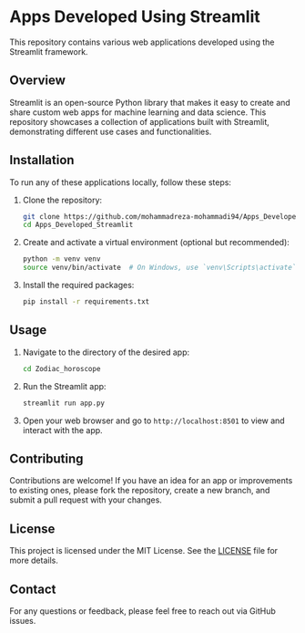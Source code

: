 # Apps Developed Using Streamlit

This repository contains various web applications developed using the Streamlit framework.

## Overview

Streamlit is an open-source Python library that makes it easy to create and share custom web apps for machine learning and data science. This repository showcases a collection of applications built with Streamlit, demonstrating different use cases and functionalities.

## Installation

To run any of these applications locally, follow these steps:

1. Clone the repository:
    ```bash
    git clone https://github.com/mohammadreza-mohammadi94/Apps_Developed_Streamlit.git
    cd Apps_Developed_Streamlit
    ```

2. Create and activate a virtual environment (optional but recommended):
    ```bash
    python -m venv venv
    source venv/bin/activate  # On Windows, use `venv\Scripts\activate`
    ```

3. Install the required packages:
    ```bash
    pip install -r requirements.txt
    ```

## Usage

1. Navigate to the directory of the desired app:
    ```bash
    cd Zodiac_horoscope  
    ```

2. Run the Streamlit app:
    ```bash
    streamlit run app.py
    ```

3. Open your web browser and go to `http://localhost:8501` to view and interact with the app.

## Contributing

Contributions are welcome! If you have an idea for an app or improvements to existing ones, please fork the repository, create a new branch, and submit a pull request with your changes.

## License

This project is licensed under the MIT License. See the [LICENSE](LICENSE) file for more details.

## Contact

For any questions or feedback, please feel free to reach out via GitHub issues.
